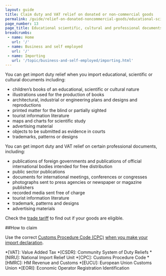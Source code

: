 ```yaml
---
layout: guide
title: Claim duty and VAT relief on donated or non-commercial goods
permalink: /guide/relief-on-donated-noncommercial-goods/educational-scientific-cultural-professional-documents.html
page_number: 13
page_title: Educational scientific, cultural and professional documents
breadcrumbs:
 - name: Home
   url: '/'
 - name: Business and self employed
   url: '/'
 - name: Importing
   url: '/topic/business-and-self-employed/importing.html'   
---
```


You can get import duty relief when you import educational, scientific or cultural documents including:

- children’s books of an educational, scientific or cultural nature
- illustrations used for the production of books
- architectural, industrial or engineering plans and designs and reproductions
- printed matter for the blind or partially sighted
- tourist information literature
- maps and charts for scientific study
- advertising material 
- objects to be submitted as evidence in courts
- trademarks, patterns or designs

You can get import duty and VAT relief on certain professional documents, including:

- publications of foreign governments and publications of official international bodies intended for free distribution
- public sector publications
- documents for international meetings, conferences or congresses
- photographs sent to press agencies or newspaper or magazine publishers
- recorded media sent free of charge
- tourist information literature
- trademark, patterns and designs
- advertising materials

Check the [trade tariff](/start/trade-tariff.html) to find out if your goods are eligible. 

##How to claim

Use the correct [Customs Procedure Code (CPC)](/start/trade-tariff.html) [when you make your import declaration](/guide/import-goods-outside-eu/overview.html).

*[VAT]: Value Added Tax
*[CSDR]: Community System of Duty Reliefs
*[NIRU]: National Import Relief Unit
*[CPC]: Customs Procedure Code
*[HMRC]: HM Revenue and Customs
*[EUCU]: European Union Customs Union
*[EORI]: Economic Operator Registration Identification
